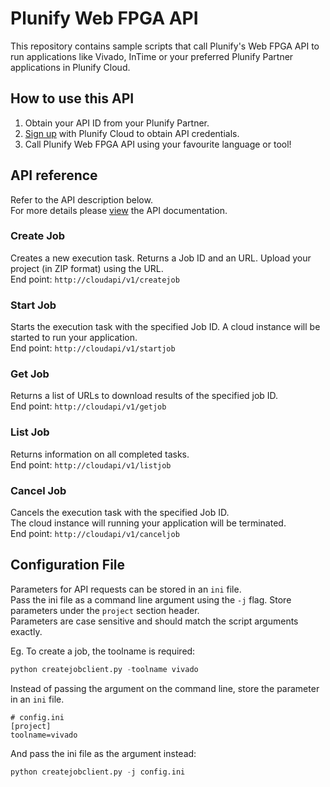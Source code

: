 # Plunify Web FPGA API
This repository contains sample scripts that call Plunify's Web FPGA API to run applications like Vivado, InTime or your preferred Plunify Partner applications in Plunify Cloud.

## How to use this API
1. Obtain your API ID from your Plunify Partner.
2. [Sign up](https://cloud.plunify.com/register) with Plunify Cloud to obtain API credentials.
3. Call Plunify Web FPGA API using your favourite language or tool!

## API reference
Refer to the API description below.  
For more details please [view](sample-scripts/README.md) the API documentation.

### Create Job

Creates a new execution task.
Returns a Job ID and an URL. Upload your project (in ZIP format) using the URL.  
End point: `http://cloudapi/v1/createjob`

### Start Job

Starts the execution task with the specified Job ID.
A cloud instance will be started to run your application.  
End point: `http://cloudapi/v1/startjob`

### Get Job

Returns a list of URLs to download results of the specified job ID.  
End point: `http://cloudapi/v1/getjob`

### List Job

Returns information on all completed tasks.  
End point: `http://cloudapi/v1/listjob`

### Cancel Job

Cancels the execution task with the specified Job ID.  
The cloud instance will running your application will be terminated.  
End point: `http://cloudapi/v1/canceljob`

## Configuration File
Parameters for API requests can be stored in an `ini` file.  
Pass the ini file as a command line argument using the `-j` flag.
Store parameters under the `project` section header.  
Parameters are case sensitive and should match the script arguments exactly.

Eg. To create a job, the toolname is required:
```python
python createjobclient.py -toolname vivado
```
Instead of passing the argument on the command line, store the parameter in an `ini` file.  
```
# config.ini
[project]
toolname=vivado 
```
And pass the ini file as the argument instead:
```python
python createjobclient.py -j config.ini
```
